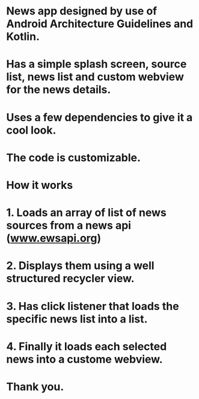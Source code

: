 # News app designed by use of Android Architecture Guidelines and Kotlin. 
# Has a simple splash screen, source list, news list and custom webview for the news details.
# Uses a few dependencies to give it a cool look.
# The code is customizable.
# How it works
#  1. Loads an array of list of news sources from a news api (www.ewsapi.org)
#  2. Displays them using a well structured recycler view.
#  3. Has click listener that loads the specific news list into a list.
#  4. Finally it loads each selected news into a custome webview.
#
#
#
#
# Thank you.
#
